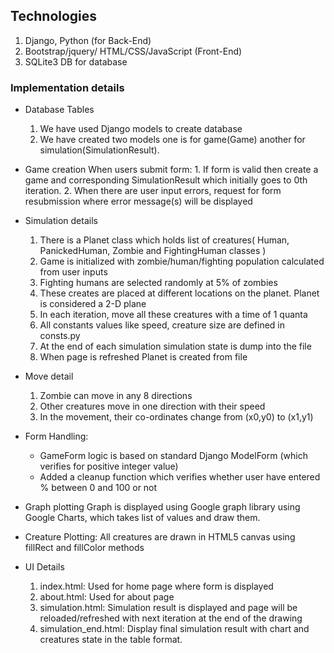 ## Technologies
1. Django, Python (for Back-End)
2. Bootstrap/jquery/ HTML/CSS/JavaScript (Front-End)
3. SQLite3 DB for database


### Implementation details

* Database Tables
    1. We have used Django models to create database
    2. We have created two models one is for game(Game) another for simulation(SimulationResult).

* Game creation
    When users submit form:
       1. If form is valid then create a game and corresponding SimulationResult which initially goes to 0th iteration.
       2. When there are user input errors, request for form resubmission where error message(s) will be displayed

* Simulation details
    1. There is a Planet class which holds list of creatures( Human, PanickedHuman, Zombie and FightingHuman classes )
    2. Game is initialized with zombie/human/fighting population calculated from user inputs
    3. Fighting humans are selected randomly at 5% of zombies
    4. These creates are placed at different locations on the planet. Planet is considered a 2-D plane
    5. In each iteration, move all these creatures with a time of 1 quanta
    6. All constants values like speed, creature size are defined in consts.py
    7. At the end of each simulation simulation state is dump into the file
    8. When page is refreshed Planet is created from file


* Move detail
    1. Zombie can move in any 8 directions
    2. Other creatures move in one direction with their speed
    3. In the movement, their co-ordinates change from (x0,y0) to (x1,y1)

* Form Handling:
   * GameForm logic is based on standard Django ModelForm (which verifies for positive integer value)
   * Added a cleanup function which verifies whether user have entered % between 0 and 100 or not


* Graph plotting
    Graph is displayed using Google graph library using Google Charts, which takes list of values and draw them.

* Creature Plotting:
    All creatures are drawn in HTML5 canvas using fillRect and fillColor methods

* UI Details
    1. index.html: Used for home page where form is displayed
    2. about.html: Used for about page
    3. simulation.html: Simulation result is displayed and page will be reloaded/refreshed with next iteration  at the end of the drawing
    4. simulation_end.html: Display final simulation result with chart and creatures state in the table format.

